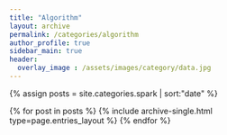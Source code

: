 ```yaml
---
title: "Algorithm"
layout: archive
permalink: /categories/algorithm
author_profile: true
sidebar_main: true
header:
  overlay_image : /assets/images/category/data.jpg
---
```


{% assign posts = site.categories.spark | sort:"date" %}

{% for post in posts %}
  {% include archive-single.html type=page.entries_layout %}
{% endfor %}
